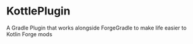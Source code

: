 # KottlePlugin
A Gradle Plugin that works alongside ForgeGradle to make life easier to Kotlin Forge mods
